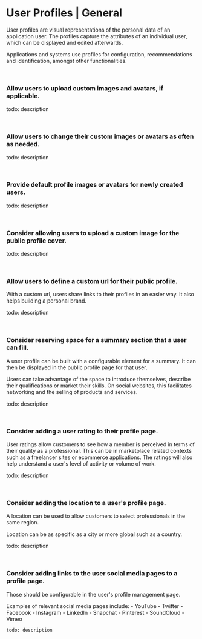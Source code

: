 # User Profiles | General

User profiles are visual representations of the personal data of an application user. The profiles capture the attributes of an individual user, which can be displayed and
edited afterwards.

Applications and systems use profiles for configuration, recommendations and identification, amongst other functionalities. 

<br>


### Allow users to upload custom images and avatars, if applicable.

todo: description

<br>


### Allow users to change their custom images or avatars as often as needed.

todo: description

<br>


### Provide default profile images or avatars for newly created users.

todo: description

<br>


### Consider allowing users to upload a custom image for the public profile cover.

todo: description

<br>


### Allow users to define a custom url for their public profile.

With a custom url, users share links to their profiles in an easier way. It also helps building a personal brand.

todo: description

<br>


### Consider reserving space for a summary section that a user can fill.

A user profile can be built with a configurable element for a summary. It can then be displayed in the public profile page for that user.

Users can take advantage of the space to introduce themselves, describe their qualifications or market their skills. On social websites, this facilitates networking and the
selling of products and services.

todo: description

<br>


### Consider adding a user rating to their profile page.

User ratings allow customers to see how a member is perceived in terms of their quality as a professional. This can be in marketplace related contexts such as a freelancer
sites or ecommerce applications. The ratings will also help understand a user's level of activity or volume of work.

todo: description

<br>


### Consider adding the location to a user's profile page.

A location can be used to allow customers to select professionals in the same region.

Location can be as specific as a city or more global such as a country.

todo: description

<br>


### Consider adding links to the user social media pages to a profile page.

Those should be configurable in the user's profile management page.

Examples of relevant social media pages include:
	- YouTube
	- Twitter
	- Facebook
	- Instagram
	- LinkedIn
	- Snapchat
	- Pinterest
	- SoundCloud
	- Vimeo

	todo: description

<br>


